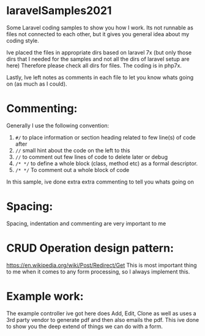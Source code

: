 # laravelSamples2021

Some Laravel coding samples to show you how I work. Its not runnable as files not connected to each other, but it gives you general idea about my coding style.

Ive placed the files in appropriate dirs based on laravel 7x (but only those dirs that I needed for the samples and not all the dirs of laravel setup are here) Therefore please check all dirs for files. The coding is in php7x.

Lastly, Ive left notes as comments in each file to let you know whats going on (as much as I could).

# Commenting:

Generally I use the following convention:
1. `#/` to place information or section heading related to few line(s) of code after
2. `//` small hint about the code on the left to this
3. `//` to comment out few lines of code to delete later or debug
4. `/* */` to define a whole block (class, method etc) as a formal descriptor.
5. `/* */` To comment out a whole block of code

In this sample, ive done extra extra commenting to tell you whats going on

# Spacing:

Spacing, indentation and commenting are very important to me

# CRUD Operation design pattern:

https://en.wikipedia.org/wiki/Post/Redirect/Get
This is most important thing to me when it comes to any form processing, so I always implement this.

# Example work:

The example controller ive got here does Add, Edit, Clone as well as uses a 3rd party vendor to generate pdf and then also emails the pdf. This ive done to show you the deep extend of things we can do with a form.